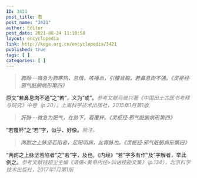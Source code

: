 ```yaml
---
ID: 3421
post_title: 若
post_name: "3421"
author: Editor
post_date: 2021-08-24 11:10:58
layout: encyclopedia
link: http://kege.org.cn/encyclopedia/3421
published: true
tags: [ ]
categories: [ ]
---
```

<blockquote><em>肺脉····微急为肺寒热，怠惰，咳唾血，引腰背胸，若鼻息肉不通。《灵枢经·邪气脏腑病形第四》</em></blockquote>
原文“若鼻息肉不通”之“若”，义为“或”。<span style="color: #808080;"><em>参考文献马继兴著《中国出土古医书考释与研究》中卷（p.20），上海科学技术出版社，2015年1月第1版</em></span>
<blockquote><em>肝脉····微急为肥气，在胁下，若覆杯。《灵枢经·邪气脏腑病形第四》</em></blockquote>
“若覆杯”之“若”字，似乎、好像。<span style="color: #808080;"><em>熊注。</em></span>
<blockquote><em>两跗之上脉坚若陷者，足阳明病，此胃脉也。《灵枢经·邪气脏腑病形第四》</em></blockquote>
“两跗之上脉坚若陷者”之“若”字，及也。《内经》“若”字多有作“及”字解者，举此例之。<span style="color: #808080;"><em>参考文献钱超尘主编《清儒&lt;黄帝内经&gt;训诂校勘文集》（p.134），北京科学技术出版社，2017年1月第1版</em></span>